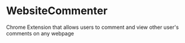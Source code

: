 # WebsiteCommenter
Chrome Extension that allows users to comment and view other user's comments on any webpage
